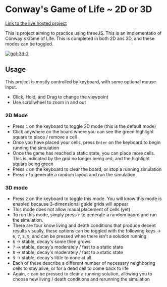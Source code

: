 # Conway's Game of Life ~ 2D or 3D

<a href="https://ethanlchristensen.github.io/threeJS_Game_of_Life/">Link to the live hosted project</a>

This is project aiming to practice using threeJS. This is an implementatio of Conway's Game of Life. This is completed in both 2D ans 3D, and these modes can be toggled.

<a href="https://ibb.co/DMwzJSj"><img src="https://i.ibb.co/QHYpg1x/gol-3d-2.png" alt="gol-3d-2" border="0"></a>

## Usage

This project is mostly controlled by keyboard, with some optional mouse input.
- Click, Hold, and Drag to change the viewpoint
- Use scrollwheel to zoom in and out

### 2D Mode
- Press `1` on the keyboard to toggle 2D mode (this is the default mode)
- Click anywhere on the board where you can see the green highlight square to place / remove a cell
- Once you have placed your cells, press `Enter` on the keyboard to begin running the simulation
- Once the game has reached a static state, you can place more cells. This is indicated by the grid no longer being red, and the highlight square being green
- Press `c` on the keyboard to clear the board, or stop a running simulation
- Press `r` to generate a random layout and run the simulation

### 3D mode
- Press `2` on the keyboard to toggle this mode. You will know this mode is enabled because 3-dimensional guide grids will appear
- This mode does not allow maual placement of cells (yet)
- To run this mode, simply press `r` to generate a random baord and run the simulation.
- There are four know living and death conditions that produce decent results visually, these options can be toggled with the following keys -> `6`, `7`, `8`, `9`, and can be pressed whne there isn't a solution running
- `6` -> stable, decay's some then grows
- `7` -> stable, decay's moderately / fast to a static state
- `8` -> stable, decay's moderately / fast to a static state
- `9` -> stable, decay's little to none at all
- Each of these describe a different number of necessary neighboring cells to stay alive, or for a dead cell to come back to life
- Again, `c` can be pressed to clear a running solution, allowing you to choose new living / death conditions and rerunning the simulation
